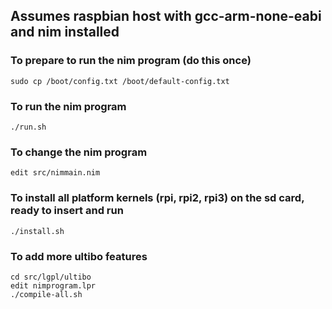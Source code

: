 
## Assumes raspbian host with gcc-arm-none-eabi and nim installed

### To prepare to run the nim program (do this once)

    sudo cp /boot/config.txt /boot/default-config.txt

### To run the nim program

    ./run.sh

### To change the nim program

    edit src/nimmain.nim

### To install all platform kernels (rpi, rpi2, rpi3) on the sd card, ready to insert and run

    ./install.sh

### To add more ultibo features

    cd src/lgpl/ultibo
    edit nimprogram.lpr
    ./compile-all.sh
